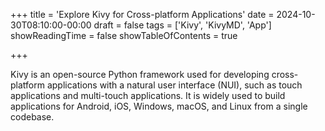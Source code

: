 +++
title = 'Explore Kivy for Cross-platform Applications'
date = 2024-10-30T08:10:00-00:00
draft = false
tags = ['Kivy', 'KivyMD', 'App']
showReadingTime = false
showTableOfContents = true

+++

Kivy is an open-source Python framework used for developing cross-platform applications with a natural user interface (NUI), such as touch applications and multi-touch applications. It is widely used to build applications for Android, iOS, Windows, macOS, and Linux from a single codebase.